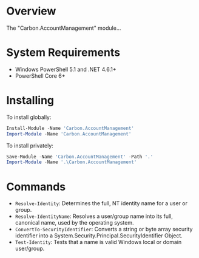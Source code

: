 # Overview

The "Carbon.AccountManagement" module...

# System Requirements

* Windows PowerShell 5.1 and .NET 4.6.1+
* PowerShell Core 6+

# Installing

To install globally:

```powershell
Install-Module -Name 'Carbon.AccountManagement'
Import-Module -Name 'Carbon.AccountManagement'
```

To install privately:

```powershell
Save-Module -Name 'Carbon.AccountManagement' -Path '.'
Import-Module -Name '.\Carbon.AccountManagement'
```

# Commands

* `Resolve-Identity`: Determines the full, NT identity name for a user or group.
* `Resolve-IdentityName`: Resolves a user/group name into its full, canonical name, used by the operating system.
* `ConvertTo-SecurityIdentifier`: Converts a string or byte array security identifier into a 
System.Security.Principal.SecurityIdentifier Object.
* `Test-Identity`: Tests that a name is valid Windows local or domain user/group.